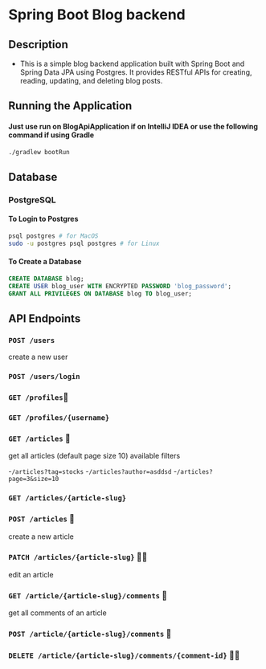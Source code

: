 # Spring Boot Blog backend

## Description

* This is a simple blog backend application built with Spring Boot and Spring Data JPA using Postgres. It provides RESTful APIs for creating, reading, updating, and deleting blog posts.

## Running the Application

#### Just use run on BlogApiApplication if on IntelliJ IDEA or use the following command if using Gradle

```bash
./gradlew bootRun
```

## Database

### PostgreSQL

#### To Login to Postgres

```bash
psql postgres # for MacOS 
sudo -u postgres psql postgres # for Linux
```
#### To Create a Database

```sql
CREATE DATABASE blog;
CREATE USER blog_user WITH ENCRYPTED PASSWORD 'blog_password';
GRANT ALL PRIVILEGES ON DATABASE blog TO blog_user;
```

## API Endpoints

### `POST /users`
create a new user

### `POST /users/login`
### `GET /profiles`📄
### `GET /profiles/{username}`
### `GET /articles` 📄
get all articles (default page size 10) available filters

-`/articles?tag=stocks`
-`/articles?author=asddsd`
-`/articles?page=3&size=10`

### `GET /articles/{article-slug}`
### `POST /articles` 🔐
create a new article

### `PATCH /articles/{article-slug}` 🔐👤
edit an article

### `GET /article/{article-slug}/comments` 📄
get all comments of an article

### `POST /article/{article-slug}/comments` 🔐
### `DELETE /article/{article-slug}/comments/{comment-id}` 🔐👤

